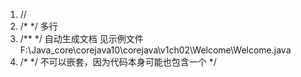 1. //
2. /* */   多行
3. /** */  自动生成文档
    见示例文件 F:\Java_core\corejava10\corejava\v1ch02\Welcome\Welcome.java
4. /* */ 不可以嵌套，因为代码本身可能也包含一个 */